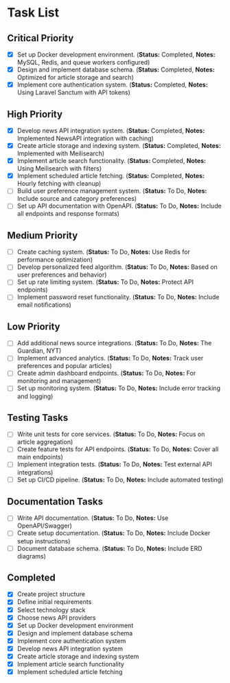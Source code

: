 # Task List

## Critical Priority
- [x] Set up Docker development environment. (**Status:** Completed, **Notes:** MySQL, Redis, and queue workers configured)
- [x] Design and implement database schema. (**Status:** Completed, **Notes:** Optimized for article storage and search)
- [x] Implement core authentication system. (**Status:** Completed, **Notes:** Using Laravel Sanctum with API tokens)

## High Priority
- [x] Develop news API integration system. (**Status:** Completed, **Notes:** Implemented NewsAPI integration with caching)
- [x] Create article storage and indexing system. (**Status:** Completed, **Notes:** Implemented with Meilisearch)
- [x] Implement article search functionality. (**Status:** Completed, **Notes:** Using Meilisearch with filters)
- [x] Implement scheduled article fetching. (**Status:** Completed, **Notes:** Hourly fetching with cleanup)
- [ ] Build user preference management system. (**Status:** To Do, **Notes:** Include source and category preferences)
- [ ] Set up API documentation with OpenAPI. (**Status:** To Do, **Notes:** Include all endpoints and response formats)

## Medium Priority
- [ ] Create caching system. (**Status:** To Do, **Notes:** Use Redis for performance optimization)
- [ ] Develop personalized feed algorithm. (**Status:** To Do, **Notes:** Based on user preferences and behavior)
- [ ] Set up rate limiting system. (**Status:** To Do, **Notes:** Protect API endpoints)
- [ ] Implement password reset functionality. (**Status:** To Do, **Notes:** Include email notifications)

## Low Priority
- [ ] Add additional news source integrations. (**Status:** To Do, **Notes:** The Guardian, NYT)
- [ ] Implement advanced analytics. (**Status:** To Do, **Notes:** Track user preferences and popular articles)
- [ ] Create admin dashboard endpoints. (**Status:** To Do, **Notes:** For monitoring and management)
- [ ] Set up monitoring system. (**Status:** To Do, **Notes:** Include error tracking and logging)

## Testing Tasks
- [ ] Write unit tests for core services. (**Status:** To Do, **Notes:** Focus on article aggregation)
- [ ] Create feature tests for API endpoints. (**Status:** To Do, **Notes:** Cover all main endpoints)
- [ ] Implement integration tests. (**Status:** To Do, **Notes:** Test external API integrations)
- [ ] Set up CI/CD pipeline. (**Status:** To Do, **Notes:** Include automated testing)

## Documentation Tasks
- [ ] Write API documentation. (**Status:** To Do, **Notes:** Use OpenAPI/Swagger)
- [ ] Create setup documentation. (**Status:** To Do, **Notes:** Include Docker setup instructions)
- [ ] Document database schema. (**Status:** To Do, **Notes:** Include ERD diagrams)

## Completed
- [x] Create project structure
- [x] Define initial requirements
- [x] Select technology stack
- [x] Choose news API providers
- [x] Set up Docker development environment
- [x] Design and implement database schema
- [x] Implement core authentication system
- [x] Develop news API integration system
- [x] Create article storage and indexing system
- [x] Implement article search functionality
- [x] Implement scheduled article fetching